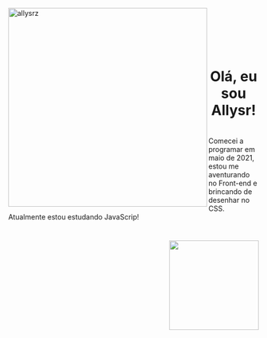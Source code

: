 

<div style="display: inline_block"><br>
   <img align="left" height="400em"  alt="allysrz" src="https://s6.gifyu.com/images/pixil-gif-drawing33a2dc19fe4d9bc5.gif">
</div>

<br><br><br><br>
<h1><center> Olá, eu sou Allysr!</center></h1>
<br> Comecei a programar em maio de 2021, estou me aventurando no Front-end e brincando de desenhar no CSS. Atualmente estou estudando JavaScrip!

 <div>
  <h1></h1>
  <a href="https://github.com/allysr">
  <img align="right" height="180em" src="https://github-readme-stats.vercel.app/api/top-langs/?username=allysr&layout=compact&langs_count=16&theme=dracula"/>
</div>

  
